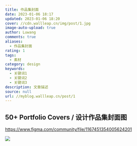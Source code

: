 ```yaml
---
title: 作品集封面
date: 2023-01-06 18:17
updated: 2023-01-06 18:20
cover: //cdn.wallleap.cn/img/post/1.jpg
image-auto-upload: true
author: Luwang
comments: true
aliases:
  - 作品集封面
rating: 1
tags:
  - 素材
category: design
keywords:
  - 关键词1
  - 关键词2
  - 关键词3
description: 文章描述
source: null
url: //myblog.wallleap.cn/post/1
---
```


## 50+ Portfolio Covers / 设计作品集封面图

<https://www.figma.com/community/file/1167451354005624201>

![](https://cdn.wallleap.cn/img/pic/illustration/202301061817030.png)
